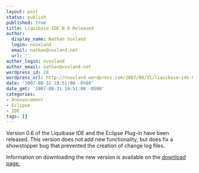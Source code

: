```yaml
---
layout: post
status: publish
published: true
title: Liquibase IDE 0.6 Released
author:
  display_name: Nathan Voxland
  login: nvoxland
  email: nathan@voxland.net
  url: ''
author_login: nvoxland
author_email: nathan@voxland.net
wordpress_id: 28
wordpress_url: http://nvoxland.wordpress.com/2007/08/31/liquibase-ide-06-released/
date: '2007-08-31 19:51:00 -0500'
date_gmt: '2007-08-31 19:51:00 -0500'
categories:
- Announcement
- Eclipse
- IDE
tags: []
---
```

Version 0.6 of the Liquibase IDE and the Eclipse Plug-in have been released.  This version does not add new functionality, but does fix a showstopper bug that prevented the creation of change log files.

Information on downloading the new version is available on the <a href="http://www.liquibase.org/download.html">download page.</a>

